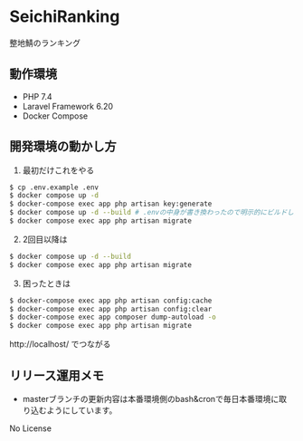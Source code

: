 # SeichiRanking
整地鯖のランキング

## 動作環境
- PHP 7.4
- Laravel Framework 6.20
- Docker Compose

## 開発環境の動かし方

1. 最初だけこれをやる

```bash
$ cp .env.example .env
$ docker compose up -d
$ docker-compose exec app php artisan key:generate
$ docker compose up -d --build # .envの中身が書き換わったので明示的にビルドし直し
$ docker compose exec app php artisan migrate
```

2. 2回目以降は

```bash
$ docker compose up -d --build 
$ docker compose exec app php artisan migrate
```

3. 困ったときは

```bash
$ docker-compose exec app php artisan config:cache
$ docker-compose exec app php artisan config:clear
$ docker-compose exec app composer dump-autoload -o
$ docker compose exec app php artisan migrate
```

http://localhost/ でつながる

## リリース運用メモ
- masterブランチの更新内容は本番環境側のbash&cronで毎日本番環境に取り込むようにしています。

No License
